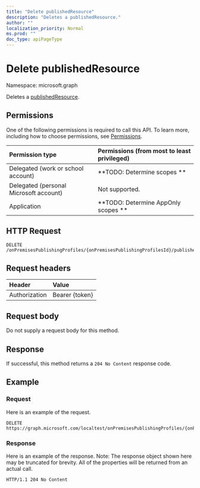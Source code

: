 ```yaml
---
title: "Delete publishedResource"
description: "Deletes a publishedResource."
author: ""
localization_priority: Normal
ms.prod: ""
doc_type: apiPageType
---
```


# Delete publishedResource

Namespace: microsoft.graph

Deletes a [publishedResource](../resources/publishedresource.md).

## Permissions
One of the following permissions is required to call this API. To learn more, including how to choose permissions, see [Permissions](/concepts/permissions-reference.md).

|Permission type|Permissions (from most to least privileged)|
|:---|:---|
|Delegated (work or school account)|**TODO: Determine scopes **|
|Delegated (personal Microsoft account)|Not supported.|
|Application|**TODO: Determine AppOnly scopes **|

## HTTP Request
<!-- {
  "blockType": "ignored"
}
-->
``` http
DELETE /onPremisesPublishingProfiles/{onPremisesPublishingProfilesId}/publishedResources/{publishedResourceId}
```

## Request headers
|Header|Value|
|:---|:---|
|Authorization|Bearer {token}|

## Request body
Do not supply a request body for this method.

## Response
If successful, this method returns a `204 No Content` response code.

## Example

### Request
Here is an example of the request.
<!-- {
  "blockType": "request",
  "name": "delete_publishedresource"
}
-->
``` http
DELETE https://graph.microsoft.com/localtest/onPremisesPublishingProfiles/{onPremisesPublishingProfilesId}/publishedResources/{publishedResourceId}
```

### Response
Here is an example of the response. Note: The response object shown here may be truncated for brevity. All of the properties will be returned from an actual call.
<!-- {
  "blockType": "response",
  "truncated": true
}
-->
``` http
HTTP/1.1 204 No Content
```

